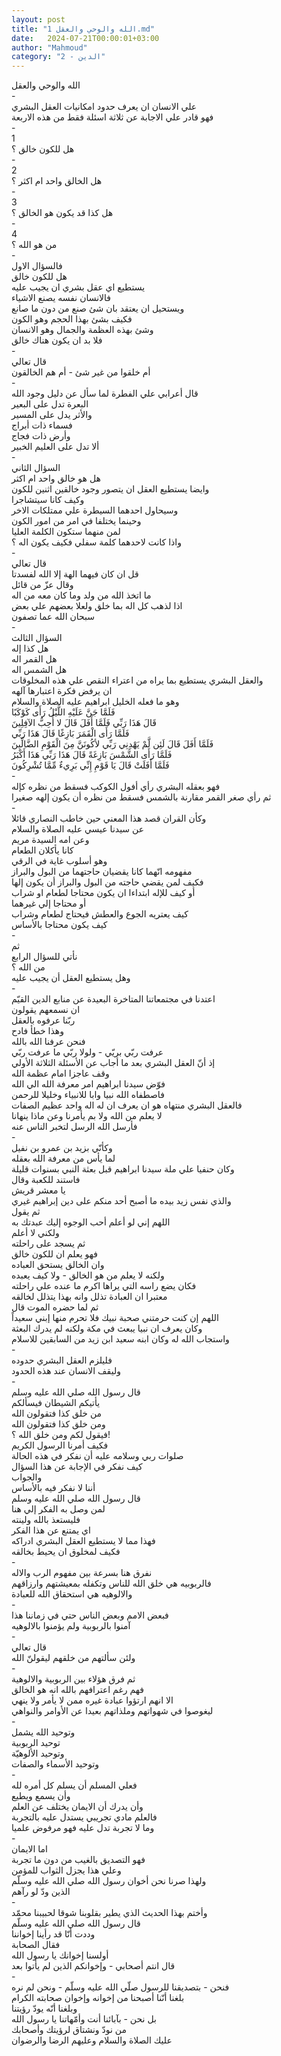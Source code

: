```yaml
---
layout: post
title: "الله والوحي والعقل 1.md"
date:   2024-07-21T00:00:01+03:00
author: "Mahmoud"
category: "2 - الدين"
---
```

الله والوحي والعقل\
-\
علي الانسان ان يعرف حدود امكانيات العقل البشري\
فهو قادر علي الاجابة عن ثلاثة اسئلة فقط من هذه
الاربعة\
-\
1\
هل للكون خالق ؟\
-\
2\
هل الخالق واحد ام اكثر ؟\
-\
3\
هل كذا قد يكون هو الخالق ؟\
-\
4\
من هو الله ؟\
-\
فالسؤال الاول\
هل للكون خالق\
يستطيع اي عقل بشري ان يجيب عليه\
فالانسان نفسه يصنع الاشياء\
ويستحيل ان يعتقد بان شئ صنع من دون ما صانع\
فكيف بشئ بهذا الحجم وهو الكون\
وشئ بهذه العظمة والجمال وهو الانسان\
فلا بد ان يكون هناك خالق\
-\
قال تعالي\
أم خلقوا من غير شئ - أم هم الخالقون\
-\
قال أعرابي علي الفطرة لما سأل عن دليل وجود الله\
البعرة تدل على البعير\
والأثر يدل على المسير\
فسماء ذات أبراج\
وأرض ذات فجاج\
ألا تدل على العليم الخبير\
-\
السؤال الثاني\
هل هو خالق واحد ام اكثر\
وايضا يستطيع العقل ان يتصور وجود خالقين اثنين
للكون\
وكيف كانا سيتشاجرا\
وسيحاول احدهما السيطرة علي ممتلكات الاخر\
وحينما يختلفا في امر من امور الكون\
لمن منهما ستكون الكلمة العليا\
واذا كانت لاحدهما كلمة سفلي فكيف يكون اله ؟\
-\
قال تعالي\
قل ان كان فيهما الهة إلا الله لفسدتا\
وقال عزّ من قائل\
ما اتخذ الله من ولد وما كان معه من اله\
اذا لذهب كل اله بما خلق ولعلا بعضهم علي بعض\
سبحان الله عما تصفون\
-\
السؤال الثالث\
هل كذا إله\
هل القمر اله\
هل الشمس اله\
والعقل البشري يستطيع بما يراه من اعتراء النقص علي هذه
المخلوقات\
ان يرفض فكرة اعتبارها آلهه\
وهو ما فعله الخليل ابراهيم عليه الصلاة والسلام\
فَلَمَّا جَنَّ عَلَيْهِ اللَّيْلُ رَأَى كَوْكَبًا\
قَالَ هَذَا رَبِّي فَلَمَّا أَفَلَ قَالَ لا أُحِبُّ الآفِلِينَ\
فَلَمَّا رَأَى الْقَمَرَ بَازِغًا قَالَ هَذَا رَبِّي\
فَلَمَّا أَفَلَ قَالَ لَئِن لَّمْ يَهْدِنِي رَبِّي لأكُونَنَّ مِنَ الْقَوْمِ
الضَّالِّينَ\
فَلَمَّا رَأَى الشَّمْسَ بَازِغَةً قَالَ هَذَا رَبِّي هَذَا أَكْبَرُ\
فَلَمَّا أَفَلَتْ قَالَ يَا قَوْمِ إِنِّي بَرِيءٌ مِّمَّا تُشْرِكُونَ\
-\
فهو بعقله البشري رأي أفول الكوكب فسقط من نظره
كإله\
ثم رأي صغر القمر مقارنة بالشمس فسقط من نظره أن يكون إلهه
صغيرا\
-\
وكأن القران قصد هذا المعني حين خاطب النصاري
قائلا\
عن سيدنا عيسي عليه الصلاة والسلام\
وعن امه السيدة مريم\
كانا يأكلان الطعام\
وهو أسلوب غاية في الرقي\
مفهومه انّهما كانا يقضيان حاجتهما من البول
والبراز\
فكيف لمن يقضي حاجته من البول والبراز أن يكون
إلها\
أو كيف للإله ابتداءا ان يكون محتاجا لطعام او
شراب\
أو محتاجا إلي غيرهما\
كيف يعتريه الجوع والعطش فيحتاج لطعام وشراب\
كيف يكون محتاجا بالأساس\
-\
ثم\
نأتي للسؤال الرابع\
من الله ؟\
وهل يستطيع العقل أن يجيب عليه\
-\
اعتدنا في مجتمعاتنا المتاخرة البعيدة عن منابع الدين
القيّم\
ان نسمعهم يقولون\
ربّنا عرفوه بالعقل\
وهذا خطأ فادح\
فنحن عرفنا الله بالله\
عرفت ربّي بريّي - ولولا ربّي ما عرفت ربّي\
إذ أنّ العقل البشري بعد ما أجاب عن الأسئلة الثلاثة
الأولي\
وقف عاجزا امام عظمة الله\
فوّض سيدنا ابراهيم امر معرفة الله الي الله\
فاصطفاه الله نبيا وابا للانبياء وخليلا للرحمن\
فالعقل البشري منتهاه هو ان يعرف ان له اله واحد عظيم
الصفات\
لا يعلم من الله ولا بم يأمرنا وعن ماذا ينهانا\
فأرسل الله الرسل لتخبر الناس عنه\
-\
وكأنّي بزيد بن عمرو بن نفيل\
لما يأس من معرفة الله بعقله\
وكان حنفيا علي ملة سيدنا ابراهيم قبل بعثة النبي بسنوات
قليلة\
فاستند للكعبة وقال\
يا معشر قريش\
والذي نفس زيد بيده ما أصبح أحد منكم على دين إبراهيم
غيري\
ثم يقول\
اللهم إني لو أعلم أحب الوجوه إليك عبدتك به\
ولكني لا أعلم\
ثم يسجد على راحلته\
فهو يعلم ان للكون خالق\
وان الخالق يستحق العباده\
ولكنه لا يعلم من هو الخالق - ولا كيف يعبده\
فكان يضع راسه التي يراها اكرم ما عنده علي راحلته\
معتبرا ان العبادة تذلل وانه بهذا يتذلل لخالقه\
ثم لما حضره الموت قال\
اللهم إن كنت حرمتني صحبة نبيك فلا تحرم منها إبني
سعيداً\
وكان يعرف ان نبيا يبعث في مكة ولكنه لم يدرك
البعثة\
واستجاب الله له وكان ابنه سعيد ابن زيد من السابقين
للاسلام\
-\
فليلزم العقل البشري حدوده\
وليقف الانسان عند هذه الحدود\
-\
قال رسول الله صلي الله عليه وسلم\
يأتيكم الشيطان فيسألكم\
من خلق كذا فتقولون الله\
ومن خلق كذا فتقولون الله\
فيقول لكم ومن خلق الله ؟!\
فكيف أمرنا الرسول الكريم\
صلوات ربي وسلامه عليه أن نفكر في هذه الحالة\
كيف نفكر في الإجابة عن هذا السؤال\
والجواب\
أننا لا نفكر فيه بالأساس\
قال رسول الله صلي الله عليه وسلم\
لمن وصل به الفكر إلي هنا\
فليستعذ بالله ولينته\
اي يمتنع عن هذا الفكر\
فهذا مما لا يستطيع العقل البشري ادراكه\
فكيف لمخلوق ان يحيط بخالقه\
-\
نفرق هنا بسرعة بين مفهوم الرب والاله\
فالربوبيه هي خلق الله للناس وتكفله بمعيشتهم
وارزاقهم\
والالوهيه هي استحقاق الله للعبادة\
-\
فبعض الامم وبعض الناس حتي في زماننا هذا\
آمنوا بالربوبية ولم يؤمنوا بالالوهيه\
-\
قال تعالي\
ولئن سألتهم من خلقهم ليقولنّ الله\
-\
ثم فرق هؤلاء بين الربوبية والالوهية\
فهم رغم اعترافهم بالله انه هو الخالق\
الا انهم ارتؤوا عبادة غيره ممن لا يأمر ولا ينهي\
ليغوصوا في شهواتهم وملذاتهم بعيدا عن الأوامر
والنواهي\
-\
وتوحيد الله يشمل\
توحيد الربوبية\
وتوحيد الألوهيّة\
وتوحيد الأسماء والصفات\
-\
فعلي المسلم أن يسلم كل أمره لله\
وأن يسمع ويطيع\
وأن يدرك أن الايمان يختلف عن العلم\
فالعلم مادي تجريبي يستدل عليه بالتجربة\
وما لا تجربة تدل عليه فهو مرفوض علميا\
-\
اما الايمان\
فهو التصديق بالغيب من دون ما تجربة\
وعلي هذا يجزل الثواب للمؤمن\
ولهذا صرنا نحن أخوان رسول الله صلي الله عليه
وسلّم\
الذين ودّ لو رآهم\
-\
وأختم بهذا الحديث الذي يطير بقلوبنا شوقا لحبيبنا
محمّد\
قال رسول الله صلي الله عليه وسلّم\
وددت أنّا قد رأينا إخواننا\
فقال الصحابة\
أولسنا إخوانك يا رسول الله\
قال انتم أصحابي - وإخوانكم الذين لم يأتوا بعد\
-\
فنحن - بتصديقنا للرسول صلّي الله عليه وسلّم - ونحن لم
نره\
بلغنا أنّنا أصبحنا من إخوانه وإخوان صحابته الكرام\
وبلغنا أنّه يودّ رؤيتنا\
بل نحن - بآبائنا أنت وأمّهاتنا يا رسول الله\
من نودّ ونشتاق لرؤيتك وأصحابك\
عليك الصلاة والسلام وعليهم الرضا والرضوان
